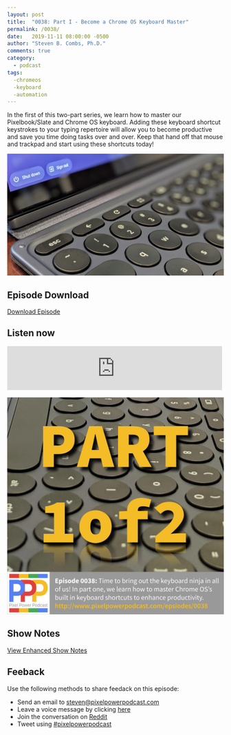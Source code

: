 ```yaml
---
layout: post
title:  "0038: Part I - Become a Chrome OS Keyboard Master"
permalink: /0038/
date:   2019-11-11 08:00:00 -0500
author: "Steven B. Combs, Ph.D."
comments: true
category:
  - podcast
tags:
  -chromeos
  -keyboard
  -automation
---
```


In the first of this two-part series, we learn how to master our Pixelbook/Slate and Chrome OS keyboard. Adding these keyboard shortcut keystrokes to your typing repertoire will allow you to become productive and save you time doing tasks over and over. Keep that hand off that mouse and trackpad and start using these shortcuts today!

![image](/images/posts/2019-11-25-slate-keyboard.jpg)

## Episode Download

[Download Episode](https://s3-us-west-2.amazonaws.com/anchor-audio-bank/staging/2019-12-19/f477fed513ab22fb40d9046699f5a62d.m4a)

## Listen now

<p><iframe src="https://anchor.fm/pixelpowerpodcast/embed/episodes/0038-Part-I--Become-a-Chrome-OS-Keyboard-Master-e8uo1h" height="102px" width="500px" frameborder="0" scrolling="no"></iframe></p>

![Episode Album Art](/images/album-art/2019/0038.png)

## Show Notes

[View Enhanced Show Notes](https://docs.google.com/document/d/1gH6pYT562IBkD8Y821ra81m7MtvMnZ6VR0ftGCBiV8Q/edit?usp=sharing)

## Feeback

Use the following methods to share feedack on this episode:

* Send an email to <steven@pixelpowerpodcast.com>
* Leave a voice message by clicking [here](https://anchor.fm/pixelpowerpodcast/message)
* Join the conversation on [Reddit](https://www.reddit.com/r/pixelpowerpodcast/)
* Tweet using [#pixelpowerpodcast](https://twitter.com/search?q=%23pixelpowerpodcast&src=typed_query)

